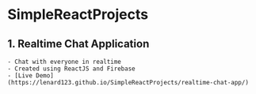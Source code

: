 # SimpleReactProjects


## 1. Realtime Chat Application
    - Chat with everyone in realtime
    - Created using ReactJS and Firebase
    - [Live Demo](https://lenard123.github.io/SimpleReactProjects/realtime-chat-app/)